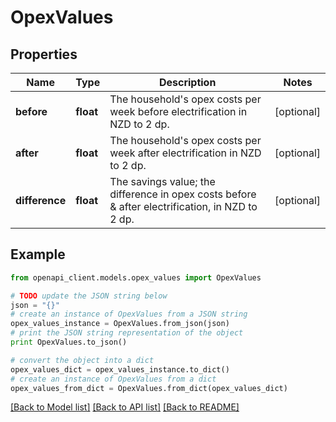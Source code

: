 # OpexValues


## Properties
Name | Type | Description | Notes
------------ | ------------- | ------------- | -------------
**before** | **float** | The household&#39;s opex costs per week before electrification in NZD to 2 dp. | [optional] 
**after** | **float** | The household&#39;s opex costs per week after electrification in NZD to 2 dp. | [optional] 
**difference** | **float** | The savings value; the difference in opex costs before &amp; after electrification, in NZD to 2 dp. | [optional] 

## Example

```python
from openapi_client.models.opex_values import OpexValues

# TODO update the JSON string below
json = "{}"
# create an instance of OpexValues from a JSON string
opex_values_instance = OpexValues.from_json(json)
# print the JSON string representation of the object
print OpexValues.to_json()

# convert the object into a dict
opex_values_dict = opex_values_instance.to_dict()
# create an instance of OpexValues from a dict
opex_values_from_dict = OpexValues.from_dict(opex_values_dict)
```
[[Back to Model list]](../README.md#documentation-for-models) [[Back to API list]](../README.md#documentation-for-api-endpoints) [[Back to README]](../README.md)


